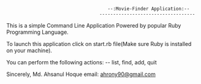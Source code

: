
                                         --:Movie-Finder Application:--
                                      -----------------------------------
This is a simple Command Line Application Powered by popular Ruby Programming
Language.

To launch this application click on start.rb file(Make sure Ruby is installed
on your machine).

You can perform the following actions:
-- list, find, add, quit


Sincerely,
Md. Ahsanul Hoque
email: ahrony90@gmail.com